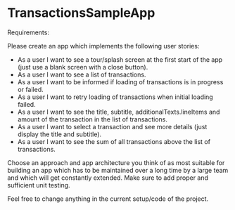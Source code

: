 # TransactionsSampleApp

Requirements:

Please create an app which implements the following user stories:

- As a user I want to see a tour/splash screen at the first start of the app (just use a blank screen with a close button).
- As a user I want to see a list of transactions.
- As a user I want to be informed if loading of transactions is in progress or failed.
- As a user I want to retry loading of transactions when initial loading failed.
- As a user I want to see the title, subtitle, additionalTexts.lineItems and amount of the transaction in the list of transactions.
- As a user I want to select a transaction and see more details (just display the title and subtitle).
- As a user I want to see the sum of all transactions above the list of transactions.

Choose an approach and app architecture you think of as most suitable for building an app which has to be maintained over a long time by a large team and which will get constantly extended. 
Make sure to add proper and sufficient unit testing.

Feel free to change anything in the current setup/code of the project.
